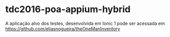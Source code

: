 # tdc2016-poa-appium-hybrid
A aplicação alvo dos testes, desenvolvida em Ionic 1 pode ser acessada em https://github.com/eliasnogueira/theOneManInventory
